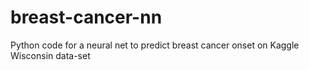 # breast-cancer-nn
Python code for a neural net to predict breast cancer onset on Kaggle Wisconsin data-set
